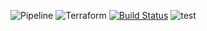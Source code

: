 ![Pipeline](https://imgur.com/4AUX83R.png)
![Terraform](https://imgur.com/SFR5Zx8.png)
[![Build Status](https://travis-ci.org/ita-social-projects/Bookcrossing-Back-End.svg?branch=develop)](https://travis-ci.org/ita-social-projects/Bookcrossing-Back-End)
![test](https://api.travis-ci.org/repos/ita-social-projects/Bookcrossing-Front-End/builds)

